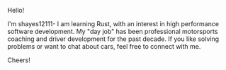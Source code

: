 Hello!

I'm shayes12111-
I am learning Rust, with an interest in high performance software development.
My "day job" has been professional motorsports coaching and driver development for the past decade.
If you like solving problems or want to chat about cars, feel free to connect with me.

Cheers!


<!---
shayes12111/shayes12111 is a ✨ special ✨ repository because its `README.md` (this file) appears on your GitHub profile.
You can click the Preview link to take a look at your changes.
--->

